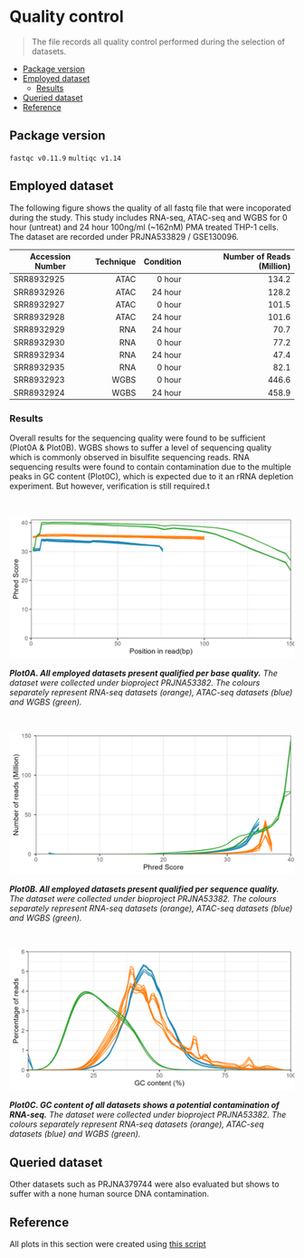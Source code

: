 # Quality control
> The file records all quality control performed during the selection of datasets.

* [Package version](#package-version)
* [Employed dataset](#employed-dataset)
  + [Results](#results)
* [Queried dataset](#queried-dataset)
* [Reference](#reference)

## Package version
`fastqc v0.11.9`
`multiqc v1.14`


## Employed dataset

The following figure shows the quality of all fastq file that were incoporated during the study. This study includes RNA-seq, ATAC-seq and WGBS for 0 hour (untreat) and 24 hour 100ng/ml (~162nM) PMA treated THP-1 cells. The dataset are recorded under PRJNA533829 / GSE130096.

| Accession Number | Technique | Condition | Number of Reads (Million) |
| ------------------ | ------------------: | ------------------: | ----------------: |
| SRR8932925 | ATAC | 0 hour | 134.2 |
| SRR8932926 | ATAC | 24 hour | 128.2 |
| SRR8932927 | ATAC | 0 hour | 101.5 |
| SRR8932928 | ATAC | 24 hour | 101.6 |
| SRR8932929 | RNA | 24 hour | 70.7 |
| SRR8932930 | RNA | 0 hour | 77.2 |
| SRR8932934 | RNA | 24 hour | 47.4 |
| SRR8932935 | RNA | 0 hour | 82.1 |
| SRR8932923 | WGBS | 0 hour | 446.6 |
| SRR8932924 | WGBS | 24 hour | 458.9 |

### Results

Overall results for the sequencing quality were found to be sufficient (Plot0A & Plot0B). WGBS shows to suffer a level of sequencing quality which is commonly observed in bisulfite sequencing reads. RNA sequencing results were found to contain contamination due to the multiple peaks in GC content (Plot0C), which is expected due to it an rRNA depletion experiment. But however, verification is still required.t

<br />
<p align="center">
  <img width="700" src="./Figure/Plot0A.png">
</p>

_**Plot0A. All employed datasets present qualified per base quality.** The dataset were collected under bioproject PRJNA53382. The colours separately represent RNA-seq datasets (orange), ATAC-seq datasets (blue) and WGBS (green)._

<br />
<p align="center">
  <img width="700" src="./Figure/Plot0B.png">
</p>

_**Plot0B. All employed datasets present qualified per sequence quality.** The dataset were collected under bioproject PRJNA53382. The colours separately represent RNA-seq datasets (orange), ATAC-seq datasets (blue) and WGBS (green)._

<br />
<p align="center">
  <img width="700" src="./Figure/Plot0C.png">
</p>

_**Plot0C. GC content of all datasets shows a potential contamination of RNA-seq.** The dataset were collected under bioproject PRJNA53382. The colours separately represent RNA-seq datasets (orange), ATAC-seq datasets (blue) and WGBS (green)._

## Queried dataset

Other datasets such as PRJNA379744 were also evaluated but shows to suffer with a none human source DNA contamination.

## Reference

All plots in this section were created using [this script](https://github.com/Yifan-bio/msc/blob/610bce255d1b591849ffb64fca886cd5c1efc7e0/Script/0.%20Plotting.R)
